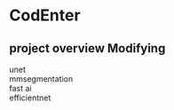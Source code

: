 # CodEnter
project overview
Modifying
-----------------------------------
unet\
mmsegmentation\
fast ai\
efficientnet
